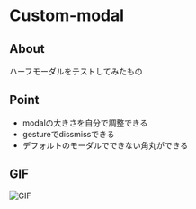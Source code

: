 # Custom-modal

## About
ハーフモーダルをテストしてみたもの


## Point
* modalの大きさを自分で調整できる
* gestureでdissmissできる
* デフォルトのモーダルでできない角丸ができる


## GIF
![GIF](https://user-images.githubusercontent.com/87796809/138560965-a40c573f-d7ff-4e86-979b-0bee4e31e2b1.GIF)

